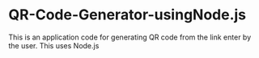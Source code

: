 # QR-Code-Generator-usingNode.js
This is an application code for generating QR code from the link enter by the user. This uses Node.js

